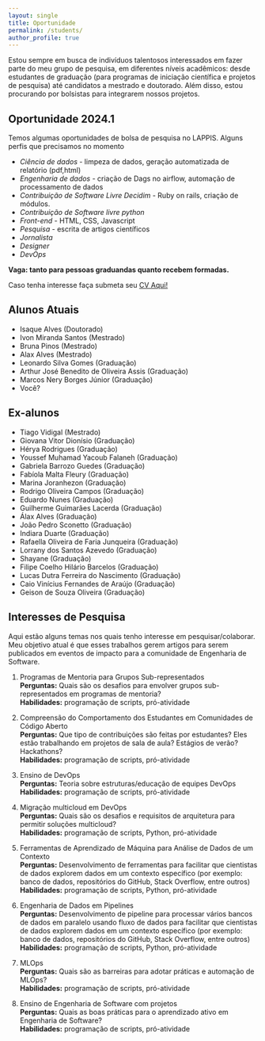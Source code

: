 ```yaml
---
layout: single
title: Oportunidade
permalink: /students/
author_profile: true
---
```


Estou sempre em busca de indivíduos talentosos interessados em fazer parte do meu grupo de pesquisa, em diferentes níveis acadêmicos: desde estudantes de graduação (para programas de iniciação científica e projetos de pesquisa) até candidatos a mestrado e doutorado. Além disso, estou procurando por bolsistas para integrarem nossos projetos.

## Oportunidade 2024.1

Temos algumas oportunidades de bolsa de pesquisa no LAPPIS. Alguns perfis que precisamos no momento

- *Ciência de dados* - limpeza de dados, geração automatizada de relatório (pdf,html)
- *Engenharia de dados* - criação de Dags no airflow, automação de processamento de dados
- *Contribuição de Software Livre Decidim* - Ruby on rails, criação de módulos.
- *Contribuição de Software livre python*
- *Front-end* - HTML, CSS, Javascript
- *Pesquisa* - escrita de artigos científicos
- *Jornalista* 
- *Designer*
- *DevOps*

**Vaga: tanto para pessoas graduandas quanto recebem formadas.**

Caso tenha interesse faça submeta seu [CV Aqui!](https://forms.gle/kwfZ42vCo2xd3gXR8)

## Alunos Atuais

- Isaque Alves (Doutorado)
- Ivon Miranda Santos (Mestrado)
- Bruna Pinos (Mestrado)
- Alax Alves (Mestrado)
- Leonardo Silva Gomes (Graduação)
- Arthur José Benedito de Oliveira Assis (Graduação)
- Marcos Nery Borges Júnior (Graduação)
- Você?

## Ex-alunos

- Tiago Vidigal (Mestrado)
- Giovana Vitor Dionísio (Graduação)
- Hérya Rodrigues (Graduação)
- Youssef Muhamad Yacoub Falaneh (Graduação)
- Gabriela Barrozo Guedes (Graduação)
- Fabíola Malta Fleury (Graduação)
- Marina Joranhezon (Graduação)
- Rodrigo Oliveira Campos (Graduação)
- Eduardo Nunes (Graduação)
- Guilherme Guimarães Lacerda (Graduação)
- Álax Alves (Graduação)
- João Pedro Sconetto (Graduação)
- Indiara Duarte (Graduação)
- Rafaella Oliveira de Faria Junqueira (Graduação)
- Lorrany dos Santos Azevedo (Graduação)
- Shayane (Graduação)
- Filipe Coelho Hilário Barcelos (Graduação)
- Lucas Dutra Ferreira do Nascimento (Graduação)
- Caio Vinícius Fernandes de Araújo (Graduação)
- Geison de Souza Oliveira (Graduação)

## Interesses de Pesquisa

Aqui estão alguns temas nos quais tenho interesse em pesquisar/colaborar. Meu objetivo atual é que esses trabalhos gerem artigos para serem publicados em eventos de impacto para a comunidade de Engenharia de Software.

1. Programas de Mentoria para Grupos Sub-representados<br>
**Perguntas:** Quais são os desafios para envolver grupos sub-representados em programas de mentoria?<br>
**Habilidades:** programação de scripts, pró-atividade<br>

2. Compreensão do Comportamento dos Estudantes em Comunidades de Código Aberto<br>
**Perguntas:** Que tipo de contribuições são feitas por estudantes? Eles estão trabalhando em projetos de sala de aula? Estágios de verão? Hackathons?<br>
**Habilidades:** programação de scripts, pró-atividade<br>

3. Ensino de DevOps<br>
**Perguntas:** Teoria sobre estruturas/educação de equipes DevOps<br>
**Habilidades:** programação de scripts, pró-atividade<br>

4. Migração multicloud em DevOps<br>
**Perguntas:** Quais são os desafios e requisitos de arquitetura para permitir soluções multicloud?<br>
**Habilidades:** programação de scripts, Python, pró-atividade<br>

5. Ferramentas de Aprendizado de Máquina para Análise de Dados de um Contexto<br>
**Perguntas:** Desenvolvimento de ferramentas para facilitar que cientistas de dados explorem dados em um contexto específico (por exemplo: banco de dados, repositórios do GitHub, Stack Overflow, entre outros)<br>
**Habilidades:** programação de scripts, Python, pró-atividade<br>

6. Engenharia de Dados em Pipelines<br>
**Perguntas:** Desenvolvimento de pipeline para processar vários bancos de dados em paralelo usando fluxo de dados para facilitar que cientistas de dados explorem dados em um contexto específico (por exemplo: banco de dados, repositórios do GitHub, Stack Overflow, entre outros)<br>
**Habilidades:** programação de scripts, Python, pró-atividade<br>

7. MLOps<br>
**Perguntas:** Quais são as barreiras para adotar práticas e automação de MLOps?<br>
**Habilidades:** programação de scripts, pró-atividade<br>

8. Ensino de Engenharia de Software com projetos<br>
**Perguntas:** Quais as boas práticas para o aprendizado ativo em Engenharia de Software?<br>
**Habilidades:** programação de scripts, pró-atividade<br>
